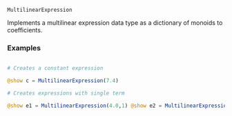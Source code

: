 ```
MultilinearExpression
```

Implements a multilinear expression data type as a dictionary of monoids to coefficients.

### Examples

```julia

# Creates a constant expression

@show c = MultilinearExpression(7.4)

# Creates expressions with single term

@show e1 = MultilinearExpression(4.0,1) @show e2 = MultilinearExpression(3.0,1,3) ````

